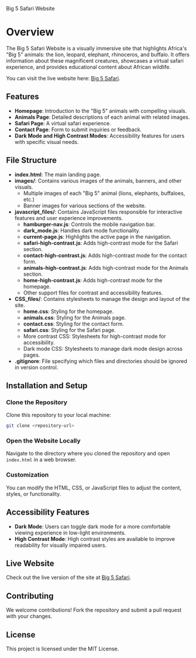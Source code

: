 Big 5 Safari Website
# Overview

The Big 5 Safari Website is a visually immersive site that highlights Africa's "Big 5" animals: the lion, leopard, elephant, rhinoceros, and buffalo. It offers information about these magnificent creatures, showcases a virtual safari experience, and provides educational content about African wildlife.

You can visit the live website here: [Big 5 Safari](#).

## Features

- **Homepage**: Introduction to the "Big 5" animals with compelling visuals.
- **Animals Page**: Detailed descriptions of each animal with related images.
- **Safari Page**: A virtual safari experience.
- **Contact Page**: Form to submit inquiries or feedback.
- **Dark Mode and High Contrast Modes**: Accessibility features for users with specific visual needs.

## File Structure

- **index.html**: The main landing page.
- **images/**: Contains various images of the animals, banners, and other visuals.
  - Multiple images of each "Big 5" animal (lions, elephants, buffaloes, etc.)
  - Banner images for various sections of the website.
- **javascript_files/**: Contains JavaScript files responsible for interactive features and user experience improvements.
  - **hamburger-nav.js**: Controls the mobile navigation bar.
  - **dark_mode.js**: Handles dark mode functionality.
  - **current-page.js**: Highlights the active page in the navigation.
  - **safari-high-contrast.js**: Adds high-contrast mode for the Safari section.
  - **contact-high-contrast.js**: Adds high-contrast mode for the contact form.
  - **animals-high-contrast.js**: Adds high-contrast mode for the Animals section.
  - **home-high-contrast.js**: Adds high-contrast mode for the homepage.
  - Other support files for contrast and accessibility features.
- **CSS_files/**: Contains stylesheets to manage the design and layout of the site.
  - **home.css**: Styling for the homepage.
  - **animals.css**: Styling for the Animals page.
  - **contact.css**: Styling for the contact form.
  - **safari.css**: Styling for the Safari page.
  - More contrast CSS: Stylesheets for high-contrast mode for accessibility.
  - Dark mode CSS: Stylesheets to manage dark mode design across pages.
- **.gitignore**: File specifying which files and directories should be ignored in version control.

## Installation and Setup

### Clone the Repository

Clone this repository to your local machine:

```bash
git clone <repository-url>
```

### Open the Website Locally

Navigate to the directory where you cloned the repository and open `index.html` in a web browser.

### Customization

You can modify the HTML, CSS, or JavaScript files to adjust the content, styles, or functionality.

## Accessibility Features

- **Dark Mode**: Users can toggle dark mode for a more comfortable viewing experience in low-light environments.
- **High Contrast Mode**: High contrast styles are available to improve readability for visually impaired users.

## Live Website

Check out the live version of the site at [Big 5 Safari](#).

## Contributing

We welcome contributions! Fork the repository and submit a pull request with your changes.

## License

This project is licensed under the MIT License.
